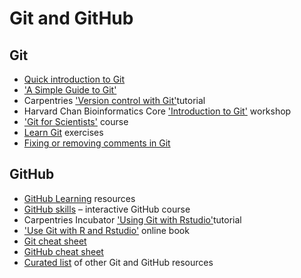 # Git and GitHub

## Git

- [Quick introduction to Git](https://vickyikechukwu.hashnode.dev/introduction-to-git-in-16-minutes)
- ['](https://help.github.com/articles/git-and-github-learning-resources/)[A Simple Guide to Git'](https://help.github.com/articles/git-and-github-learning-resources/)
- Carpentries ['Version control with Git'](https://swcarpentry.github.io/git-novice/)tutorial
- Harvard Chan Bioinformatics Core ['Introduction to Git'](https://github.com/hbctraining/Training-modules/tree/master/Git-Github) workshop
- ['](https://milesmcbain.github.io/git_4_sci/)[Git for Scientists'](https://milesmcbain.github.io/git_4_sci/) course
- [Learn Git](https://gitexercises.fracz.com/) exercises
- [Fixing or removing comments in Git](https://sethrobertson.github.io/GitFixUm/fixup.html)

## GitHub

- [GitHub Learning](https://help.github.com/articles/git-and-github-learning-resources/) resources
- [GitHub skills](https://skills.github.com/) – interactive GitHub course
- Carpentries Incubator ['Using Git with Rstudio'](https://carpentries-incubator.github.io/git-Rstudio-course/)tutorial
- ['Use Git with R and Rstudio'](https://happygitwithr.com/) online book
- [Git cheat sheet](https://github.com/arslanbilal/git-cheat-sheet)
- [GitHub cheat sheet](https://github.com/tiimgreen/github-cheat-sheet#readme)
- [Curated list](https://learnbyexample.github.io/curated_resources/git_and_github.html) of other Git and GitHub resources
